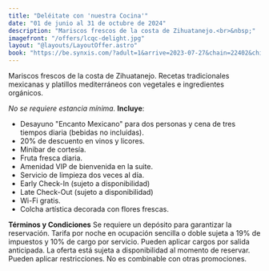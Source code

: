 ```yaml
---
title: "Deléitate con 'nuestra Cocina'"
date: "01 de junio al 31 de octubre de 2024"
description: "Mariscos frescos de la costa de Zihuatanejo.<br>&nbsp;"
imagefront: "/offers/lcqc-delight.jpg"
layout: "@layouts/LayoutOffer.astro"
book: "https://be.synxis.com/?adult=1&arrive=2023-07-27&chain=22402&child=0&currency=USD&depart=2023-07-28&hotel=78821&level=hotel&locale=es-ES&rooms=1&src=24C"
---
```

<div class="grid gap-4">
<p class="">Mariscos frescos de la costa de Zihuatanejo. Recetas tradicionales mexicanas y platillos mediterráneos con vegetales e ingredientes orgánicos.
</p>
<i>No se requiere estancia mínima.</i>
<b>Incluye</b>:
<ul class="list-disc ml-4">
  <li>Desayuno "Encanto Mexicano" para dos personas y cena de tres tiempos diaria (bebidas no incluidas).</li>
  <li>20% de descuento en vinos y licores.</li>
  <li>Minibar de cortesía.</li>
  <li>Fruta fresca diaria.</li>
  <li>Amenidad VIP de bienvenida en la suite.</li>
  <li>Servicio de limpieza dos veces al día.</li>
  <li>Early Check-In (sujeto a disponibilidad)</li>
  <li>Late Check-Out (sujeto a disponibilidad)</li>
  <li>Wi-Fi gratis.</li>
  <li>Colcha artística decorada con flores frescas.</li>
</ul>
<b>Términos y Condiciones</b>
Se requiere un depósito para garantizar la reservación. Tarifa por noche en ocupación sencilla o doble sujeta a 19% de impuestos y 10% de cargo por servicio. Pueden aplicar cargos por salida anticipada. La oferta está sujeta a disponibilidad al momento de reservar. Pueden aplicar restricciones. No es combinable con otras promociones.
</div>
